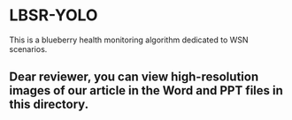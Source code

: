 # LBSR-YOLO
This is a blueberry health monitoring algorithm dedicated to WSN scenarios.

## Dear reviewer, you can view high-resolution images of our article in the Word and PPT files in this directory.

